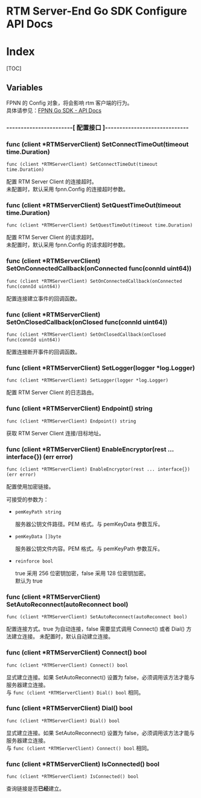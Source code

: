 # RTM Server-End Go SDK Configure API Docs

# Index

[TOC]

## Variables

FPNN 的 Config 对象，将会影响 rtm 客户端的行为。  
具体请参见：[FPNN Go SDK - API Docs](https://github.com/highras/fpnn-sdk-go/blob/master/API.md#variables)

### -----------------------[ 配置接口 ]-----------------------------

### func (client *RTMServerClient) SetConnectTimeOut(timeout time.Duration)

	func (client *RTMServerClient) SetConnectTimeOut(timeout time.Duration)

配置 RTM Server Client 的连接超时。  
未配置时，默认采用 fpnn.Config 的连接超时参数。

### func (client *RTMServerClient) SetQuestTimeOut(timeout time.Duration)

	func (client *RTMServerClient) SetQuestTimeOut(timeout time.Duration)

配置 RTM Server Client 的请求超时。  
未配置时，默认采用 fpnn.Config 的请求超时参数。

### func (client *RTMServerClient) SetOnConnectedCallback(onConnected func(connId uint64))

	func (client *RTMServerClient) SetOnConnectedCallback(onConnected func(connId uint64))

配置连接建立事件的回调函数。

### func (client *RTMServerClient) SetOnClosedCallback(onClosed func(connId uint64))

	func (client *RTMServerClient) SetOnClosedCallback(onClosed func(connId uint64))

配置连接断开事件的回调函数。

### func (client *RTMServerClient) SetLogger(logger *log.Logger)

	func (client *RTMServerClient) SetLogger(logger *log.Logger)

配置 RTM Server Client 的日志路由。

### func (client *RTMServerClient) Endpoint() string

	func (client *RTMServerClient) Endpoint() string

获取 RTM Server Client 连接/目标地址。

### func (client *RTMServerClient) EnableEncryptor(rest ... interface{}) (err error)

	func (client *RTMServerClient) EnableEncryptor(rest ... interface{}) (err error)

配置使用加密链接。

可接受的参数为：

+ `pemKeyPath string`

	服务器公钥文件路径。PEM 格式。与 pemKeyData 参数互斥。

+ `pemKeyData []byte`

	服务器公钥文件内容。PEM 格式。与 pemKeyPath 参数互斥。

+ `reinforce bool`

	true 采用 256 位密钥加密，false 采用 128 位密钥加密。  
	默认为 true

### func (client *RTMServerClient) SetAutoReconnect(autoReconnect bool)

	func (client *RTMServerClient) SetAutoReconnect(autoReconnect bool)

配置连接方式。true 为自动连接，false 需要显式调用 Connect() 或者 Dial() 方法建立连接。 
未配置时，默认自动建立连接。

### func (client *RTMServerClient) Connect() bool

	func (client *RTMServerClient) Connect() bool

显式建立连接。如果 SetAutoReconnect() 设置为 false，必须调用该方法才能与服务器建立连接。  
与 `func (client *RTMServerClient) Dial() bool` 相同。

### func (client *RTMServerClient) Dial() bool

	func (client *RTMServerClient) Dial() bool

显式建立连接。如果 SetAutoReconnect() 设置为 false，必须调用该方法才能与服务器建立连接。  
与 `func (client *RTMServerClient) Connect() bool` 相同。

### func (client *RTMServerClient) IsConnected() bool

	func (client *RTMServerClient) IsConnected() bool

查询链接是否**已经**建立。